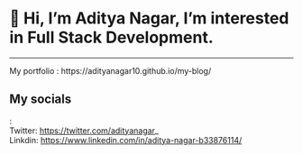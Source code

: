 <h1>👋 Hi, I’m Aditya Nagar, I’m interested in Full Stack Development. </h1>
<hr>
My portfolio : https://adityanagar10.github.io/my-blog/ <br>

<strong><h2>My socials</h2></strong>:<br>Twitter: https://twitter.com/adityanagar_ <br>
            Linkdin: https://www.linkedin.com/in/aditya-nagar-b33876114/ <br>
